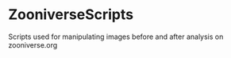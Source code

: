 # ZooniverseScripts
Scripts used for manipulating images before and after analysis on zooniverse.org
